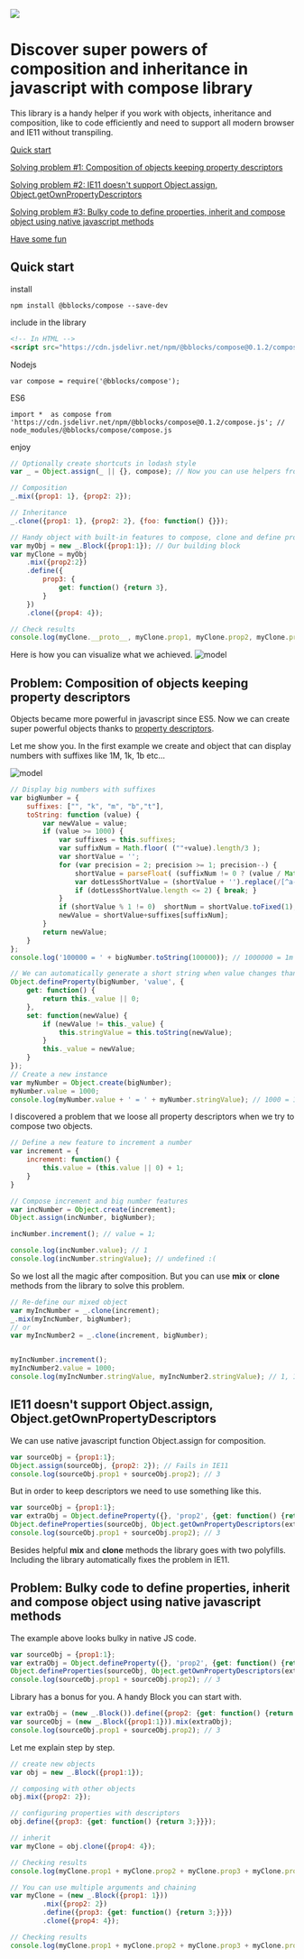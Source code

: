 ![](https://travis-ci.com/bBlocks/compose.svg?branch=master)

# Discover super powers of composition and inheritance in javascript with compose library

This library is a handy helper if you work with objects, inheritance and composition, like to code efficiently and need to support all modern browser and IE11 without transpiling. 

[Quick start](#quick-start)

[Solving problem #1: Composition of objects keeping property descriptors](#discover-super-powers-of-composition-and-inheritance-in-javascript-with-compose-library)

[Solving problem #2: IE11 doesn't support Object.assign, Object.getOwnPropertyDescriptors](#problem-composition-of-objects-keeping-property-descriptors)

[Solving problem #3: Bulky code to define properties, inherit and compose object using native javascript methods](#problem-bulky-code-to-define-properties-inherit-and-compose-object-using-native-javascript-methods)

[Have some fun](https://bblocks.github.io/compose/fun.html)



## Quick start

install
```nmp
npm install @bblocks/compose --save-dev
```

include in the library
```html
<!-- In HTML -->
<script src="https://cdn.jsdelivr.net/npm/@bblocks/compose@0.1.2/compose.umd.js"></script> <!--  node_modules/@bblocks/compose/compose.js -->
```
Nodejs
```
var compose = require('@bblocks/compose');
```
ES6
```
import *  as compose from 'https://cdn.jsdelivr.net/npm/@bblocks/compose@0.1.2/compose.js'; // node_modules/@bblocks/compose/compose.js
```
enjoy 
```javascript
// Optionally create shortcuts in lodash style 
var _ = Object.assign(_ || {}, compose); // Now you can use helpers from the library_.mix  _.clone _.Block _.block

// Composition
_.mix({prop1: 1}, {prop2: 2});

// Inheritance
_.clone({prop1: 1}, {prop2: 2}, {foo: function() {}});

// Handy object with built-in features to compose, clone and define properties
var myObj = new _.Block({prop1:1}); // Our building block
var myClone = myObj
	.mix({prop2:2}) 
	.define({
		prop3: {
			get: function() {return 3},
		}
	})
	.clone({prop4: 4});

// Check results
console.log(myClone.__proto__, myClone.prop1, myClone.prop2, myClone.prop3, myClone.prop4); // {...} 1 2 3 4
```

Here is how you can visualize what we achieved.
![model](https://i.imgur.com/LGKIQFJ.png)

## Problem: Composition of objects keeping property descriptors
Objects became more powerful in javascript since ES5. Now we can create super powerful objects thanks to [property descriptors](https://developer.mozilla.org/en-US/docs/Web/JavaScript/Reference/Global_Objects/Object/defineProperty).

Let me show you. In the first example we create and object that can display numbers with suffixes like 1M, 1k, 1b etc...

![model](https://i.imgur.com/qQ8CS4c.png)

```javascript
// Display big numbers with suffixes
var bigNumber = {
	suffixes: ["", "k", "m", "b","t"],
	toString: function (value) {
		var newValue = value;
		if (value >= 1000) {
			var suffixes = this.suffixes;
			var suffixNum = Math.floor( (""+value).length/3 );
			var shortValue = '';
			for (var precision = 2; precision >= 1; precision--) {
				shortValue = parseFloat( (suffixNum != 0 ? (value / Math.pow(1000,suffixNum) ) : value).toPrecision(precision));
				var dotLessShortValue = (shortValue + '').replace(/[^a-zA-Z 0-9]+/g,'');
				if (dotLessShortValue.length <= 2) { break; }
			}
			if (shortValue % 1 != 0)  shortNum = shortValue.toFixed(1);
			newValue = shortValue+suffixes[suffixNum];
		}
		return newValue;
	}
};
console.log('100000 = ' + bigNumber.toString(100000)); // 1000000 = 1m 
```

```javascript
// We can automatically generate a short string when value changes thanks to getters and setters 
Object.defineProperty(bigNumber, 'value', {
	get: function() {
		return this._value || 0;
	},
	set: function(newValue) {
		if (newValue != this._value) {
			this.stringValue = this.toString(newValue);
		}
		this._value = newValue;
	}
});
// Create a new instance
var myNumber = Object.create(bigNumber);
myNumber.value = 1000;
console.log(myNumber.value + ' = ' + myNumber.stringValue); // 1000 = 1k
```
I discovered a problem that we loose all property descriptors when we try to compose two objects.

```javascript
// Define a new feature to increment a number
var increment = {
	increment: function() {
		this.value = (this.value || 0) + 1;
	}
}

// Compose increment and big number features  
var incNumber = Object.create(increment);
Object.assign(incNumber, bigNumber);

incNumber.increment(); // value = 1;

console.log(incNumber.value); // 1
console.log(incNumber.stringValue); // undefined :(
```

So we lost all the magic after composition. But you can use **mix** or **clone** methods from the library to solve this problem.

```javascript
// Re-define our mixed object
var myIncNumber = _.clone(increment);
_.mix(myIncNumber, bigNumber);
// or
var myIncNumber2 = _.clone(increment, bigNumber);


myIncNumber.increment();
myIncNumber2.value = 1000;
console.log(myIncNumber.stringValue, myIncNumber2.stringValue); // 1, 1k
```

## IE11 doesn't support Object.assign, Object.getOwnPropertyDescriptors

We can use native javascript function Object.assign for composition.

```javascript
var sourceObj = {prop1:1};
Object.assign(sourceObj, {prop2: 2}); // Fails in IE11
console.log(sourceObj.prop1 + sourceObj.prop2); // 3
```
But in order to keep descriptors we need to use something like this. 

```javascript
var sourceObj = {prop1:1};
var extraObj = Object.defineProperty({}, 'prop2', {get: function() {return 2;}});
Object.defineProperties(sourceObj, Object.getOwnPropertyDescriptors(extraObj)); // Fails in IE11. Object doesn't support property or method 'getOwnPropertyDescriptors'
console.log(sourceObj.prop1 + sourceObj.prop2); // 3
```

Besides helpful **mix** and **clone** methods the library goes with two polyfills. Including the library automatically fixes the problem in IE11.

## Problem: Bulky code to define properties, inherit and compose object using native javascript methods

The example above looks bulky in native JS code. 

```javascript
var sourceObj = {prop1:1};
var extraObj = Object.defineProperty({}, 'prop2', {get: function() {return 2;}});
Object.defineProperties(sourceObj, Object.getOwnPropertyDescriptors(extraObj));
console.log(sourceObj.prop1 + sourceObj.prop2); // 3
```

Library has a bonus for you. A handy Block you can start with.

```javascript
var extraObj = (new _.Block()).define({prop2: {get: function() {return 2;}}});
var sourceObj = (new _.Block({prop1:1})).mix(extraObj);
console.log(sourceObj.prop1 + sourceObj.prop2); // 3
```

Let me explain step by step.
```javascript
// create new objects 
var obj = new _.Block({prop1:1}); 

// composing with other objects
obj.mix({prop2: 2}); 

// configuring properties with descriptors
obj.define({prop3: {get: function() {return 3;}}});

// inherit
var myClone = obj.clone({prop4: 4});

// Checking results
console.log(myClone.prop1 + myClone.prop2 + myClone.prop3 + myClone.prop4); // 1 + 2 + 3 + 4 = 10

// You can use multiple arguments and chaining
var myClone = (new _.Block({prop1: 1}))
		.mix({prop2: 2})
		.define({prop3: {get: function() {return 3;}}})
		.clone({prop4: 4});

// Checking results
console.log(myClone.prop1 + myClone.prop2 + myClone.prop3 + myClone.prop4); // 1 + 2 + 3 + 4 = 10
```
